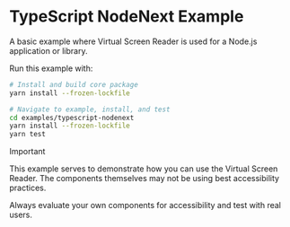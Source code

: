# TypeScript NodeNext Example

A basic example where Virtual Screen Reader is used for a Node.js application or library.

Run this example with:

```bash
# Install and build core package
yarn install --frozen-lockfile

# Navigate to example, install, and test
cd examples/typescript-nodenext
yarn install --frozen-lockfile
yarn test
```

> [!IMPORTANT]
> This example serves to demonstrate how you can use the Virtual Screen Reader. The components themselves may not be using best accessibility practices.
>
> Always evaluate your own components for accessibility and test with real users.
